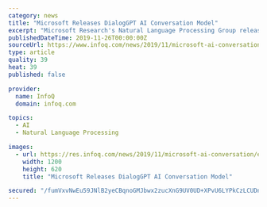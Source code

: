 ```yaml
---
category: news
title: "Microsoft Releases DialogGPT AI Conversation Model"
excerpt: "Microsoft Research's Natural Language Processing Group released the dialogue generative pre-trained transformer (DialoGPT), a pre-trained deep-learning natural language processing (NLP) model for automatic conversation response generation. The model was ..."
publishedDateTime: 2019-11-26T00:00:00Z
sourceUrl: https://www.infoq.com/news/2019/11/microsoft-ai-conversation/
type: article
quality: 39
heat: 39
published: false

provider:
  name: InfoQ
  domain: infoq.com

topics:
  - AI
  - Natural Language Processing

images:
  - url: https://res.infoq.com/news/2019/11/microsoft-ai-conversation/en/headerimage/microsoft-ai-conversation-1574796899566.jpg
    width: 1200
    height: 620
    title: "Microsoft Releases DialogGPT AI Conversation Model"

secured: "/fumVxvNwEu59JNlB2yeCBqnoGMJbwx2zucXnG9UV0UD+XPvU6LYPkCzLCUDneM35xpxH9xvfA7NVbG4lsGednD7qAu6OBVJIDxI/W/p6Egb+9dcVbXwTzmDYaXCukRxiIkX8ZvudUtXaGEv8ypJStcmK12qFnAVcwLcQWm/rp7BGVRIjwigWyoG49WjMQfFT/zdiWTfcqGxyL2ojJSVdFR/AFDUvV5Xv6/2sJ6tleBIeezPgEpx+F20VxhGSuj5WOxhzbVpSwLcG34WdOz4QQ==;Yiw/uL8n5quIA1Q3S37V+w=="
---
```


